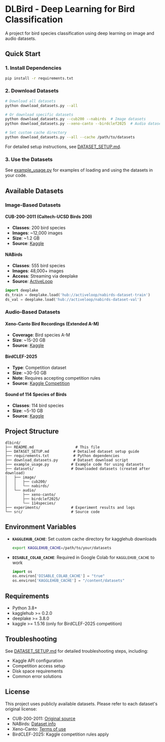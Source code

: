 # DLBird - Deep Learning for Bird Classification

A project for bird species classification using deep learning on image and audio datasets.

## Quick Start

### 1. Install Dependencies

```bash
pip install -r requirements.txt
```

### 2. Download Datasets

```bash
# Download all datasets
python download_datasets.py --all

# Or download specific datasets
python download_datasets.py --cub200 --nabirds  # Image datasets
python download_datasets.py --xeno-canto --birdclef2025  # Audio datasets

# Set custom cache directory
python download_datasets.py --all --cache /path/to/datasets
```

For detailed setup instructions, see [DATASET_SETUP.md](DATASET_SETUP.md).

### 3. Use the Datasets

See [example_usage.py](example_usage.py) for examples of loading and using the datasets in your code.

## Available Datasets

### Image-Based Datasets

#### CUB-200-2011 (Caltech-UCSD Birds 200)
- **Classes**: 200 bird species
- **Images**: ~12,000 images
- **Size**: ~1.2 GB
- **Source**: [Kaggle](https://www.kaggle.com/datasets/wenewone/cub2002011)

#### NABirds
- **Classes**: 555 bird species  
- **Images**: 48,000+ images
- **Access**: Streaming via deeplake
- **Source**: [ActiveLoop](https://datasets.activeloop.ai/docs/ml/datasets/nabirds-dataset/)

```python
import deeplake
ds_train = deeplake.load('hub://activeloop/nabirds-dataset-train')
ds_val = deeplake.load('hub://activeloop/nabirds-dataset-val')
```

### Audio-Based Datasets

#### Xeno-Canto Bird Recordings (Extended A-M)
- **Coverage**: Bird species A-M
- **Size**: ~15-20 GB
- **Source**: [Kaggle](https://www.kaggle.com/datasets/rohanrao/xeno-canto-bird-recordings-extended-a-m)

#### BirdCLEF-2025
- **Type**: Competition dataset
- **Size**: ~30-50 GB
- **Note**: Requires accepting competition rules
- **Source**: [Kaggle Competition](https://www.kaggle.com/competitions/birdclef-2025)

#### Sound of 114 Species of Birds
- **Classes**: 114 bird species
- **Size**: ~5-10 GB
- **Source**: [Kaggle](https://www.kaggle.com/datasets/soumendraprasad/sound-of-114-species-of-birds-till-2022)

## Project Structure

```
dlbird/
├── README.md                   # This file
├── DATASET_SETUP.md           # Detailed dataset setup guide
├── requirements.txt           # Python dependencies
├── download_datasets.py       # Dataset download script
├── example_usage.py          # Example code for using datasets
├── datasets/                 # Downloaded datasets (created after download)
│   ├── image/
│   │   ├── cub200/
│   │   └── nabirds/
│   └── audio/
│       ├── xeno-canto/
│       ├── birdclef2025/
│       └── 114species/
├── experiments/              # Experiment results and logs
└── src/                      # Source code
```

## Environment Variables

- **`KAGGLEHUB_CACHE`**: Set custom cache directory for kagglehub downloads
  ```bash
  export KAGGLEHUB_CACHE=/path/to/your/datasets
  ```

- **`DISABLE_COLAB_CACHE`**: Required in Google Colab for `KAGGLEHUB_CACHE` to work
  ```python
  import os
  os.environ['DISABLE_COLAB_CACHE'] = "true"
  os.environ['KAGGLEHUB_CACHE'] = "/content/datasets"
  ```

## Requirements

- Python 3.8+
- kagglehub >= 0.2.0
- deeplake >= 3.8.0
- kaggle >= 1.5.16 (only for BirdCLEF-2025 competition)

## Troubleshooting

See [DATASET_SETUP.md](DATASET_SETUP.md) for detailed troubleshooting steps, including:
- Kaggle API configuration
- Competition access setup
- Disk space requirements
- Common error solutions

## License

This project uses publicly available datasets. Please refer to each dataset's original license:
- CUB-200-2011: [Original source](http://www.vision.caltech.edu/datasets/cub_200_2011/)
- NABirds: [Dataset info](https://dl.allaboutbirds.org/nabirds)
- Xeno-Canto: [Terms of use](https://xeno-canto.org/about/terms)
- BirdCLEF-2025: Kaggle competition rules apply